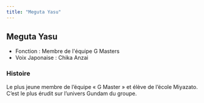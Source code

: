 ```yaml
---
title: "Meguta Yasu"
---
```


Meguta Yasu
-----------





* Fonction : Membre de l'équipe G Masters
* Voix Japonaise : Chika Anzai


### Histoire


Le plus jeune membre de l’équipe « G Master » et élève de l’école Miyazato. C’est le plus érudit sur l’univers Gundam du groupe.


